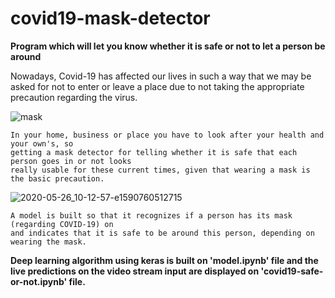 # covid19-mask-detector
**Program which will let you know whether it is safe or not to let a person be around**

Nowadays, Covid-19 has affected our lives in such a way that we may be asked for not to enter or leave
a place due to not taking the appropriate precaution regarding the virus.

![mask](https://www.asmag.com/thumbnail.ashx?max=500&file=/upload/pic/case/58581.995154.jpg)

    In your home, business or place you have to look after your health and your own's, so 
    getting a mask detector for telling whether it is safe that each person goes in or not looks
    really usable for these current times, given that wearing a mask is the basic precaution.
    
![2020-05-26_10-12-57-e1590760512715](https://user-images.githubusercontent.com/56207845/87491554-11e0ac00-c60e-11ea-91fe-de32832a5adb.png)


    A model is built so that it recognizes if a person has its mask (regarding COVID-19) on
    and indicates that it is safe to be around this person, depending on wearing the mask.

**Deep learning algorithm using keras is built on 'model.ipynb' file and 
the live predictions on the video stream input are displayed on 'covid19-safe-or-not.ipynb' file.**
